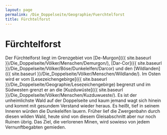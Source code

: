 ```yaml
---
layout: page
permalink: /Die_Doppelseite/Geographie/Fuerchtelforst
title: Fürchtelforst
---
```


# Fürchtelforst

Der Fürchtelforst liegt im Grenzgebiet von [De-Murgon]({{ site.baseurl }}/Die_Doppelseite/Völker/Menschen/Demurgon/), [Dar-Cor]({{ site.baseurl }}/Die_Doppelseite/Völker/Böse/Dunkelelfen/Darcor) und den [Wildlanden]({{ site.baseurl }}/Die_Doppelseite/Völker/Menschen/Wildlande/). Im Osten wird er vom [Lesezeichengebirge]({{ site.baseurl }}/Die_Doppelseite/Geographie/Lesezeichengebirge) begrenzt und im Südwesten grenzt er an die [Kuzduwüste]({{ site.baseurl }}/Die_Doppelseite/Völker/Menschen/Kuzduwueste/). Es ist der unheimlichste Wald auf der Doppelseite und kaum jemand wagt sich hinein und kommt mit gesundem Verstand wieder heraus. Es heißt, tief in seinem Inneren würden die Dunkelelfen lauern. Früher lief die Zwergenbahn durch diesen wilden Wald, heute sind von diesem Gleisabschnitt aber nur noch Ruinen übrig. Das Ziel, die verlorenen Minen, wird sowieso von jedem Vernunftbegabten gemieden.

